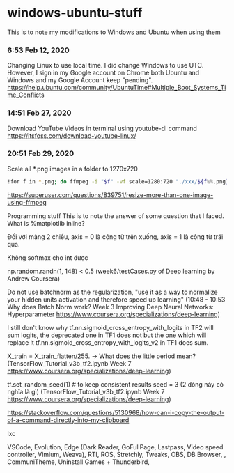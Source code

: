 # windows-ubuntu-stuff
This is to note my modifications to Windows and Ubuntu when using them

### 6:53 Feb 12, 2020
Changing Linux to use local time. 
I did change Windows to use UTC. However, I sign in my Google account on Chrome both Ubuntu and Windows and my Google Account keep "pending". 
https://help.ubuntu.com/community/UbuntuTime#Multiple_Boot_Systems_Time_Conflicts

### 14:51 Feb 27, 2020
Download YouTube Videos in terminal using youtube-dl command
https://itsfoss.com/download-youtube-linux/

### 20:51 Feb 29, 2020
Scale all *.png images in a folder to 1270x720  
```bash
!for f in *.png; do ffmpeg -i "$f" -vf scale=1280:720 "./xxx/${f%%.png}.png"; done  
```
https://superuser.com/questions/839751/resize-more-than-one-image-using-ffmpeg

Programming stuff
This is to note the answer of some question that I faced.  
What is %matplotlib inline?


Đối với mảng 2 chiều, axis = 0 là cộng từ trên xuống, axis = 1 là cộng từ trái qua.  

Không softmax cho int được

np.random.randn(1, 148) < 0.5 (week6/testCases.py of Deep learning by Andrew Coursera)  

Do not use batchnorm as the regularization, "use it as a way to normalize your hidden units activation and therefore speed up learning" (10:48 - 10:53 Why does Batch Norm work? Week 3 Improving Deep Neural Networks: Hyperparameter https://www.coursera.org/specializations/deep-learning)  

I still don't know why tf.nn.sigmoid_cross_entropy_with_logits in TF2 will sum logits, the deprecated one in TF1 does not but the one which will replace it tf.nn.sigmoid_cross_entropy_with_logits_v2 in TF1 does sum.  

X_train = X_train_flatten/255. -> What does the little period mean? (TensorFlow_Tutorial_v3b_tf2.ipynb Week 7 https://www.coursera.org/specializations/deep-learning)  

tf.set_random_seed(1)                             # to keep consistent results
seed = 3 (2 dòng này có nghĩa là gì) (TensorFlow_Tutorial_v3b_tf2.ipynb Week 7 https://www.coursera.org/specializations/deep-learning)  

https://stackoverflow.com/questions/5130968/how-can-i-copy-the-output-of-a-command-directly-into-my-clipboard  

lxc  

VSCode, Evolution, Edge (Dark Reader, GoFullPage, Lastpass, Video speed controller, Vimium, Weava), RTI, ROS, Stretchly, Tweaks, OBS, DB Browser,  , CommuniTheme, Uninstall Games + Thunderbird,
